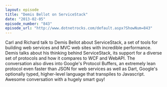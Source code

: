 ```yaml
---
layout: episode
title: "Demis Bellot on ServiceStack"
date: "2013-02-05"
episode_number: "843"
episode_url: "http://www.dotnetrocks.com/default.aspx?ShowNum=843"
---
```


Carl and Richard talk to Demis Bellot about ServiceStack, a set of tools for building web services and MVC web sites with incredible performance. Demis talks about his thinking behind ServiceStack, its support for a diverse set of protocols and how it compares to WCF and WebAPI. The conversation also dives into Google's Protocol Buffers, an extremely lean protocol even faster than JSON for web services as well as Dart, Google's optionally typed, higher-level language that transpiles to Javascript. Awesome conversation with a hugely smart guy!
